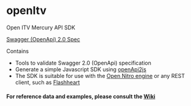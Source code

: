 # openItv
Open ITV Mercury API SDK

[Swagger (OpenApi) 2.0 Spec](http://mermade.github.io/swagger/index.html?url=https://raw.githubusercontent.com/Mermade/openItv/master/swagger.json)

Contains

* Tools to validate Swagger 2.0 (OpenApi) specification
* Generate a simple Javascript SDK using [openApi2js](https://github.com/Mermade/openapi2js)
* The SDK is suitable for use with the [Open Nitro engine](https://github.com/Mermade/bbcparse) or any REST client, such as
[Flashheart](https://github.com/bbc/flashheart)

#### For reference data and examples, please consult the [Wiki](https://github.com/Mermade/openItv/wiki)
